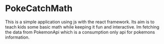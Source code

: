 # PokeCatchMath
This is a simple application using js with the react framework. Its aim is to teach kids  some basic math while keeping it fun and interactive. Im fetching  the data from PokemonApi which is a consumption only api for pokemons information.
